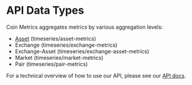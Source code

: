 # API Data Types

Coin Metrics aggregates metrics by various aggregation levels:

* [Asset](asset-metrics-overview.md) (timeseries/asset-metrics)
* Exchange (timeseries/exchange-metrics)
* Exchange-Asset (timeseries/exchange-asset-metrics)
* Market (timeseries/market-metrics)
* Pair (timeseries/pair-metrics)

For a technical overview of how to use our API, please see our [API docs](https://docs.coinmetrics.io/api/v4/).&#x20;
